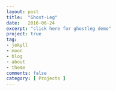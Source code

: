 ```yaml
---
layout: post
title:  "Ghost-Leg"
date:   2016-06-24
excerpt: "click here for ghostleg demo"
project: true
tag:
- jekyll 
- moon
- blog
- about
- theme
comments: false
category: [ Projects ]
---
```


